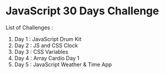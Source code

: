 # JavaScript 30 Days Challenge

List of Challenges : 
<ol>
    <li>Day 1 : JavaScript Drum Kit</li>
    <li>Day 2 : JS and CSS Clock</li>
    <li>Day 3 : CSS Variables</li>
    <li>Day 4 : Array Cardio Day 1</li>
    <li>Day 5 : JavaScript Weather & Time App</li>
</ol>
